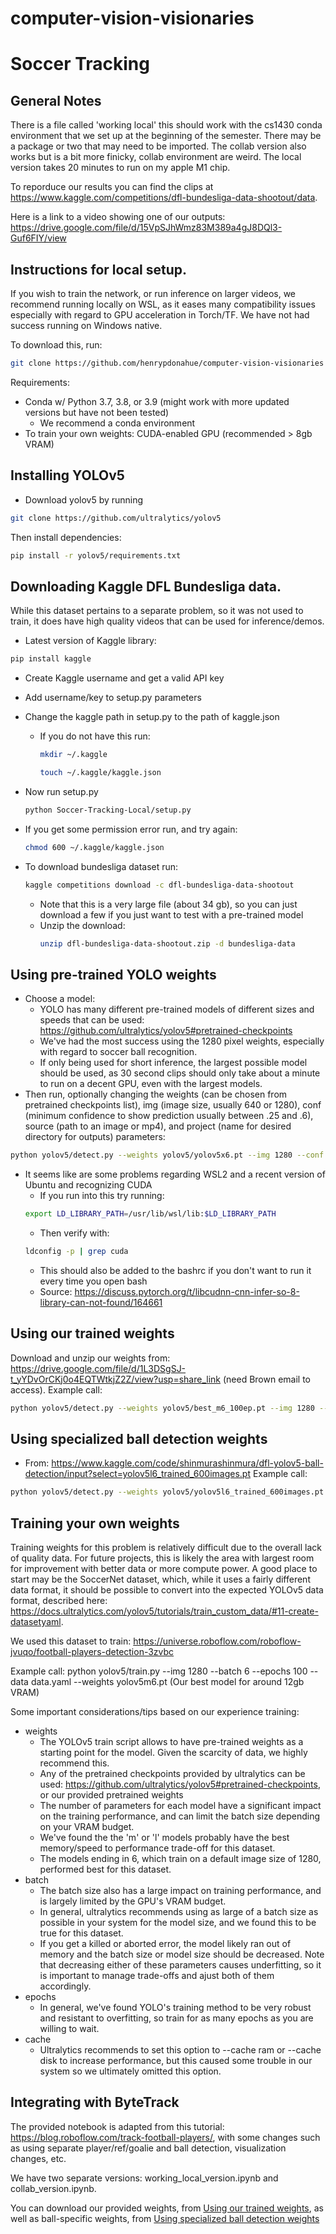 # computer-vision-visionaries
# Soccer Tracking

## General Notes
There is a file called 'working local' this should work with the cs1430 conda environment that we set 
up at the beginning of the semester. There may be a package or two that may need to be imported. The collab
version also works but is a bit more finicky, collab environment are weird. The local version takes 20
minutes to run on my apple M1 chip.

To reporduce our results you can find the clips at https://www.kaggle.com/competitions/dfl-bundesliga-data-shootout/data.

Here is a link to a video showing one of our outputs: https://drive.google.com/file/d/15VpSJhWmz83M389a4gJ8DQl3-Guf6FIY/view


## Instructions for local setup.

If you wish to train the network, or run inference on larger videos, we recommend running locally on WSL, as it eases many compatibility issues especially with regard to GPU acceleration in Torch/TF. We have not had success running on Windows native. 

To download this, run:
```bash
git clone https://github.com/henrypdonahue/computer-vision-visionaries
```

Requirements: 
- Conda w/ Python 3.7, 3.8, or 3.9 (might work with more updated versions but have not been tested)
    - We recommend a conda environment
- To train your own weights: CUDA-enabled GPU (recommended > 8gb VRAM)

## Installing YOLOv5
- Download yolov5 by running
```bash
git clone https://github.com/ultralytics/yolov5
```
Then install dependencies: 
```bash
pip install -r yolov5/requirements.txt
```

## Downloading Kaggle DFL Bundesliga data.
While this dataset pertains to a separate problem, so it was not used to train, it does have high quality 
videos that can be used for inference/demos.

- Latest version of Kaggle library:
```bash
pip install kaggle
```  
- Create Kaggle username and get a valid API key
- Add username/key to setup.py parameters

- Change the kaggle path in setup.py to the path of kaggle.json
    - If you do not have this run:
        ```bash
        mkdir ~/.kaggle 
        ```
        ```bash
        touch ~/.kaggle/kaggle.json 
        ```

- Now run setup.py
    ```bash 
    python Soccer-Tracking-Local/setup.py
    ```

- If you get some permission error run, and try again:
    ```bash 
    chmod 600 ~/.kaggle/kaggle.json
    ```

- To download bundesliga dataset run:
    ```bash 
    kaggle competitions download -c dfl-bundesliga-data-shootout
    ```
    - Note that this is a very large file (about 34 gb), so you can just download a few if you
    just want to test with a pre-trained model
    - Unzip the download: 
        ```bash 
        unzip dfl-bundesliga-data-shootout.zip -d bundesliga-data
        ```

## Using pre-trained YOLO weights
- Choose a model:
    - YOLO has many different pre-trained models of different sizes and speeds that can be used: https://github.com/ultralytics/yolov5#pretrained-checkpoints
    - We've had the most success using the 1280 pixel weights, especially with regard to soccer ball recognition.
    - If only being used for short inference, the largest possible model should be used, as 30 second clips should only 
    take about a minute to run on a decent GPU, even with the largest models.
- Then run, optionally changing the weights (can be chosen from pretrained checkpoints list), img (image size, usually 640 or 1280), conf (minimum confidence to show prediction usually between .25 and .6), source (path to an image or mp4), and project (name for desired directory for outputs) parameters:
```bash
python yolov5/detect.py --weights yolov5/yolov5x6.pt --img 1280 --conf 0.25 --source PATH_TO_BUNDESLIGA_DATA/clips/08fd33_4.mp4 --project DFL
```
- It seems like are some problems regarding WSL2 and a recent version of Ubuntu and recognizing CUDA
    - If you run into this try running:
    ```bash
    export LD_LIBRARY_PATH=/usr/lib/wsl/lib:$LD_LIBRARY_PATH
    ```
    - Then verify with: 
    ```bash
    ldconfig -p | grep cuda
    ```
    - This should also be added to the bashrc if you don't want to run it every time you open bash
    - Source: https://discuss.pytorch.org/t/libcudnn-cnn-infer-so-8-library-can-not-found/164661

## Using our trained weights
Download and unzip our weights from: https://drive.google.com/file/d/1L3DSgSJ-t_yYDvOrCKj0o4EQTWtkjZ2Z/view?usp=share_link (need Brown email to access). 
Example call: 
```bash
python yolov5/detect.py --weights yolov5/best_m6_100ep.pt --img 1280 --conf 0.25 --source PATH_TO_BUNDESLIGA_DATA/clips/08fd33_4.mp4 --project DFL
```
## Using specialized ball detection weights
- From: https://www.kaggle.com/code/shinmurashinmura/dfl-yolov5-ball-detection/input?select=yolov5l6_trained_600images.pt
Example call: 
```bash
python yolov5/detect.py --weights yolov5/yolov5l6_trained_600images.pt --img 1280 --conf 0.2 --source PATH_TO_BUNDESLIGA_DATA/clips/08fd33_4.mp4 --project DFL
```

## Training your own weights
Training weights for this problem is relatively difficult due to the overall lack of quality data. For future projects, this is likely the area 
with largest room for improvement with better data or more compute power. A good place to start may be the SoccerNet dataset, which, while it uses 
a fairly different data format, it should be possible to convert into the expected YOLOv5 data format, described here: https://docs.ultralytics.com/yolov5/tutorials/train_custom_data/#11-create-datasetyaml. 

We used this dataset to train:
https://universe.roboflow.com/roboflow-jvuqo/football-players-detection-3zvbc

Example call:
python yolov5/train.py --img 1280 --batch 6 --epochs 100 --data data.yaml --weights yolov5m6.pt
(Our best model for around 12gb VRAM)

Some important considerations/tips based on our experience training:
- weights
    - The YOLOv5 train script allows to have pre-trained weights as a starting point for the model. Given the scarcity of data, we highly recommend this. 
    - Any of the pretrained checkpoints provided by ultralytics can be used: https://github.com/ultralytics/yolov5#pretrained-checkpoints, or our provided 
    pretrained weights
    - The number of parameters for each model have a significant impact on the training performance, and can limit the batch size depending on your VRAM
    budget.
    - We've found the the 'm' or 'l' models probably have the best memory/speed to performance trade-off for this dataset.
    - The models ending in 6, which train on a default image size of 1280, performed best for this dataset. 
- batch
    - The batch size also has a large impact on training performance, and is largely limited by the GPU's VRAM budget.
    - In general, ultralytics recommends using as large of a batch size as possible in your system for the model size, and 
    we found this to be true for this dataset. 
    - If you get a killed or aborted error, the model likely ran out of memory and the batch size or model size should be decreased. Note that 
    decreasing either of these parameters causes underfitting, so it is important to manage trade-offs and ajust both of them accordingly.
- epochs
    - In general, we've found YOLO's training method to be very robust and resistant to overfitting, so train for as many epochs as 
    you are willing to wait. 
- cache
    - Ultralytics recommends to set this option to --cache ram or --cache disk to increase performance, but this caused some trouble in our 
    system so we ultimately omitted this option.

## Integrating with ByteTrack
The provided notebook is adapted from this tutorial: https://blog.roboflow.com/track-football-players/, with some changes such as using separate player/ref/goalie and ball detection, visualization changes, etc. 

We have two separate versions: working_local_version.ipynb and collab_version.ipynb.

You can download our provided weights, from [Using our trained weights](#using-our-trained-weights), as well as ball-specific weights, from [Using specialized ball detection weights](#using-specialized-ball-detection-weights)
